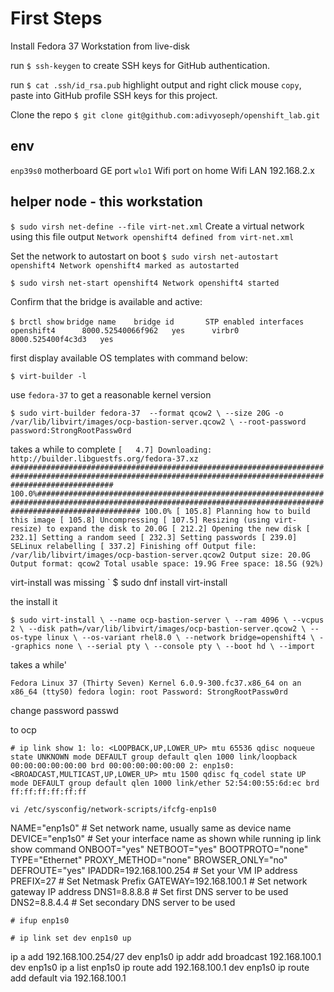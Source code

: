 # First Steps

Install Fedora 37 Workstation from live-disk

run `$ ssh-keygen` to create SSH keys for GitHub authentication.

run `$ cat .ssh/id_rsa.pub` highlight output and right click mouse `copy`, paste into GitHub profile SSH keys for this project.

Clone the repo `$ git clone git@github.com:adivyoseph/openshift_lab.git`

## env
`enp39s0` motherboard GE port
`wlo1` Wifi port on home Wifi LAN 192.168.2.x



## helper node - this workstation
`$ sudo virsh net-define --file virt-net.xml`   Create a virtual network using this file
output `Network openshift4 defined from virt-net.xml`

Set the network to autostart on boot
`$ sudo virsh net-autostart openshift4
Network openshift4 marked as autostarted`

`$ sudo virsh net-start openshift4
Network openshift4 started`

Confirm that the bridge is available and active:

`$ brctl show`
`bridge name	bridge id		STP enabled	interfaces
openshift4		8000.52540066f962	yes		
virbr0		8000.525400f4c3d3	yes	`

first display available OS templates with command below:

`$ virt-builder -l`

use `fedora-37` to get a reasonable kernel version 

`$ sudo virt-builder fedora-37  --format qcow2 \
  --size 20G -o /var/lib/libvirt/images/ocp-bastion-server.qcow2 \
  --root-password password:StrongRootPassw0rd`

  takes a while to complete
`[   4.7] Downloading: http://builder.libguestfs.org/fedora-37.xz
################################################################################################################################################################### 100.0%################################################################################################################################################################### 100.0%
[ 105.8] Planning how to build this image
[ 105.8] Uncompressing
[ 107.5] Resizing (using virt-resize) to expand the disk to 20.0G
[ 212.2] Opening the new disk
[ 232.1] Setting a random seed
[ 232.3] Setting passwords
[ 239.0] SELinux relabelling
[ 337.2] Finishing off
                   Output file: /var/lib/libvirt/images/ocp-bastion-server.qcow2
                   Output size: 20.0G
                 Output format: qcow2
            Total usable space: 19.9G
                    Free space: 18.5G (92%)
`

virt-install was missing
` $ sudo 	dnf install virt-install

the install it

`$ sudo virt-install \
  --name ocp-bastion-server \
  --ram 4096 \
  --vcpus 2 \
  --disk path=/var/lib/libvirt/images/ocp-bastion-server.qcow2 \
  --os-type linux \
  --os-variant rhel8.0 \
  --network bridge=openshift4 \
  --graphics none \
  --serial pty \
  --console pty \
  --boot hd \
  --import`

  takes a while'

`Fedora Linux 37 (Thirty Seven)
Kernel 6.0.9-300.fc37.x86_64 on an x86_64 (ttyS0)
fedora login: root
Password: StrongRootPassw0rd`

change password passwd

to ocp

`# ip link show
1: lo: <LOOPBACK,UP,LOWER_UP> mtu 65536 qdisc noqueue state UNKNOWN mode DEFAULT group default qlen 1000
    link/loopback 00:00:00:00:00:00 brd 00:00:00:00:00:00
2: enp1s0: <BROADCAST,MULTICAST,UP,LOWER_UP> mtu 1500 qdisc fq_codel state UP mode DEFAULT group default qlen 1000
    link/ether 52:54:00:55:6d:ec brd ff:ff:ff:ff:ff:ff`

    vi /etc/sysconfig/network-scripts/ifcfg-enp1s0
NAME="enp1s0"            # Set network name, usually same as device name
DEVICE="enp1s0"          # Set your interface name as shown while running ip link show command 
ONBOOT="yes"
NETBOOT="yes"
BOOTPROTO="none"
TYPE="Ethernet"
PROXY_METHOD="none"
BROWSER_ONLY="no"
DEFROUTE="yes"
IPADDR=192.168.100.254     # Set your VM IP address
PREFIX=27                  # Set Netmask Prefix
GATEWAY=192.168.100.1      # Set network gateway IP address
DNS1=8.8.8.8               # Set first DNS server to be used
DNS2=8.8.4.4               # Set secondary DNS server to be used

`# ifup enp1s0`

`# ip link set dev enp1s0 up`

ip a add 192.168.100.254/27 dev enp1s0
ip addr add broadcast 192.168.100.1  dev enp1s0
ip a list enp1s0
ip route add 192.168.100.1 dev enp1s0
ip route add default via 192.168.100.1


